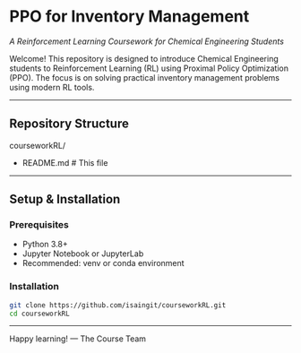 # PPO for Inventory Management  
*A Reinforcement Learning Coursework for Chemical Engineering Students*

Welcome! This repository is designed to introduce Chemical Engineering students to Reinforcement Learning (RL) using Proximal Policy Optimization (PPO). The focus is on solving practical inventory management problems using modern RL tools.

---

## Repository Structure

courseworkRL/
- README.md             # This file
---

## Setup & Installation

### Prerequisites
- Python 3.8+
- Jupyter Notebook or JupyterLab
- Recommended: venv or conda environment

### Installation
```bash
git clone https://github.com/isaingit/courseworkRL.git
cd courseworkRL
```
---
Happy learning!
— The Course Team
